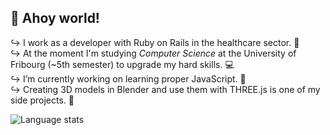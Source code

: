## 👋 Ahoy world!
↪ I work as a developer with Ruby on Rails in the healthcare sector. 💉</br>
↪ At the moment I'm studying _Computer Science_ at the University of Fribourg (~5th semester) to upgrade my hard skills. 💻</br>
↪ I’m currently working on learning proper JavaScript. 📜</br>
↪ Creating 3D models in Blender and use them with THREE.js is one of my side projects. 👾 </p>

<img src="https://github-readme-stats.vercel.app/api/top-langs/?username=oliolioli&layout=compact&langs_count=8" alt="Language stats">

